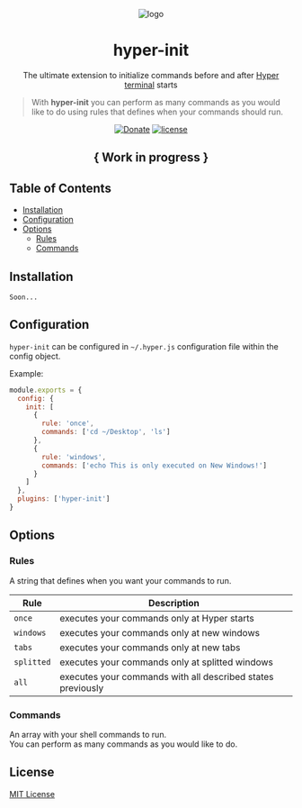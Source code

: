 <p align="center"><img src="https://i.imgur.com/putnspY.png" alt="logo"/></p>

<h1 align="center">hyper-init</h1>

<p align="center">The ultimate extension to initialize commands before and after <a href="https://hyper.is/">Hyper terminal</a> starts

<br/>

> With **hyper-init** you can perform as many commands as you would like to do using rules that defines when your commands should run.

  <p align="center">  
    <a href="https://paypal.me/daltonmenezes"><img src="https://img.shields.io/badge/Donate-green.svg" alt="Donate" /></a>
    <a href="https://github.com/daltonmenezes/hyper-init/blob/master/LICENSE">
        <img src="https://img.shields.io/github/license/mashape/apistatus.svg" alt="license"/>
    </a>
  </p>
</p>

<h2 align="center">{ Work in progress }</h2>

## Table of Contents

- [Installation](#installation)
- [Configuration](#configuration)
- [Options](#options)
  - [Rules](#rules)
  - [Commands](#commands)


## Installation
```
Soon...
```

## Configuration
```hyper-init``` can be configured in ```~/.hyper.js``` configuration file within the config object.

Example:
```js
module.exports = {
  config: {
    init: [
      {
        rule: 'once',
        commands: ['cd ~/Desktop', 'ls']
      },
      {
        rule: 'windows',
        commands: ['echo This is only executed on New Windows!']
      }
    ]    
  },
  plugins: ['hyper-init']
}
```

## Options

### Rules
A string that defines when you want your commands to run.

| Rule | Description |
| --- | --- |
| `once` | executes your commands only at Hyper starts |
| `windows` | executes your commands only at new windows |
| `tabs` | executes your commands only at new tabs |
| `splitted` | executes your commands only at splitted windows |
| `all` | executes your commands with all described states previously |

### Commands
An array with your shell commands to run.<br/>
You can perform as many commands as you would like to do.

## License
[MIT License](https://github.com/daltonmenezes/hyper-init/blob/master/LICENSE)
